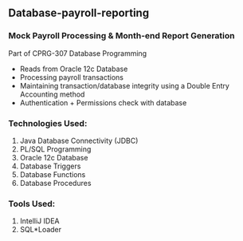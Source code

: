 ## Database-payroll-reporting

### Mock Payroll Processing & Month-end Report Generation
Part of CPRG-307 Database Programming


- Reads from Oracle 12c Database
- Processing payroll transactions
- Maintaining transaction/database integrity using a Double Entry Accounting method
- Authentication + Permissions check with database


### Technologies Used:
1. Java Database Connectivity (JDBC)
2. PL/SQL Programming
3. Oracle 12c Database
4. Database Triggers
5. Database Functions
6. Database Procedures


### Tools Used: 
1. IntelliJ IDEA
2. SQL*Loader


